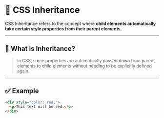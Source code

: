 # 🌿 CSS Inheritance

CSS Inheritance refers to the concept where **child elements automatically take certain style properties from their parent elements**.

---

## 🧠 What is Inheritance?

> In CSS, some properties are automatically passed down from parent elements to child elements without needing to be explicitly defined again.

---

## ✅ Example

```html
<div style="color: red;">
  <p>This text will be red.</p>
</div>
